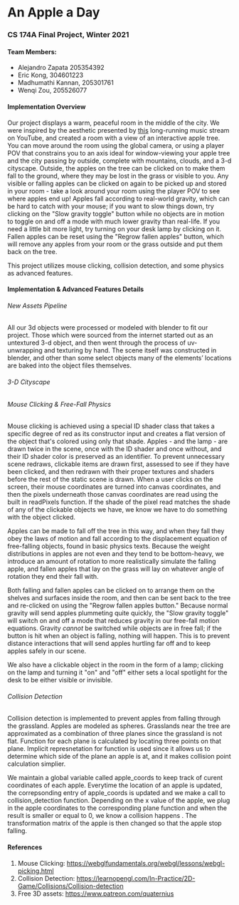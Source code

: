 # An Apple a Day

### CS 174A Final Project, Winter 2021



#### Team Members:

- Alejandro Zapata 205354392
- Eric Kong, 304601223
- Madhumathi Kannan, 205301761
- Wenqi Zou, 205526077



#### Implementation Overview

Our project displays a warm, peaceful room in the middle of the city. We were inspired by the aesthetic presented by [this](https://www.youtube.com/watch?v=5qap5aO4i9A) long-running music stream on YouTube, and created a room with a view of an interactive apple tree. You can move around the room using the global camera, or using a player POV that constrains you to an axis ideal for window-viewing your apple tree and the city passing by outside, complete with mountains, clouds, and a 3-d cityscape. Outside, the apples on the tree can be clicked on to make them fall to the ground, where they may be lost in the grass or visible to you. Any visible or falling apples can be clicked on again to be picked up and stored in your room - take a look around your room using the player POV to see where apples end up! Apples fall according to real-world gravity, which can be hard to catch with your mouse; if you want to slow things down, try clicking on the "Slow gravity toggle" button while no objects are in motion to toggle on and off a mode with much lower gravity than real-life. If you need a little bit more light, try turning on your desk lamp by clicking on it. Fallen apples can be reset using the "Regrow fallen apples" button, which will remove  any apples from your room or the grass outside and put them back on the tree.

This project utilizes mouse clicking, collision detection, and some physics as advanced features.



#### Implementation & Advanced Features Details

###### New Assets Pipeline

All our 3d objects were processed or modeled with blender to fit our project. Those which were sourced from the internet started out as an untextured 3-d object, and then went through the process of uv-unwrapping and texturing by hand. The scene itself was constructed in blender, and other than some select objects many of the elements’ locations are baked into the object files themselves.

###### 3-D Cityscape

###### Mouse Clicking & Free-Fall Physics

Mouse clicking is achieved using a special ID shader class that takes a specific degree of red as its constructor input and creates a flat version of the object that's colored using only that shade. Apples - and the lamp - are drawn twice in the scene, once with the ID shader and once without, and their ID shader color is preserved as an identifier. To prevent unnecessary scene redraws, clickable items are drawn first, assessed to see if they have been clicked, and then redrawn with their proper textures and shaders before the rest of the static scene is drawn. When a user clicks on the screen, their mouse coordinates are turned into canvas coordinates, and then the pixels underneath those canvas coordinates are read using the built in readPixels function. If the shade of the pixel read matches the shade of any of the clickable objects we have, we know we have to do something with the object clicked. 

Apples can be made to fall off the tree in this way, and when they fall they obey the laws of motion and fall according to the displacement equation of free-falling objects, found in basic physics texts. Because the weight distributions in apples are not even and they tend to be bottom-heavy, we introduce an amount of rotation to more realistically simulate the falling apple, and fallen apples that lay on the grass will lay on whatever angle of rotation they end their fall with. 

Both falling and fallen apples can be clicked on to arrange them on the shelves and surfaces inside the room, and then can be sent back to the tree and re-clicked on using the "Regrow fallen apples button." Because normal gravity will send apples plummeting quite quickly, the "Slow gravity toggle" will switch on and off a mode that reduces gravity in our free-fall motion equations. Gravity _cannot_ be switched while objects are in free fall; if the button is hit when an object is falling, nothing will happen. This is to prevent distance interactions that will send apples hurtling far off and to keep apples safely in our scene.

We also have a clickable object in the room in the form of a lamp; clicking on the lamp and turning it "on" and "off" either sets a local spotlight for the desk to be either visible or invisible.

###### Collision Detection

Collision detection is implemented to prevent apples from falling through the grassland. Apples are modeled as spheres.  Grasslands near the tree are approximated as a combination of three planes since the grassland is not flat. Function for each plane is calculated by locating three points on that plane. Implicit represnetation for function is used since it allows us to determine which side of the plane an apple is at, and it makes collision point calculation simplier.

We maintain a global variable called apple_coords to keep track of curent coordinates of each apple. Everytime the location of an apple is updated, the correpsonding entry of apple_coords is updated and we make a call to collision_detection function. Depending on the x value of the apple, we plug in the apple coordinates to the corresponding plane function and when the result is smaller or equal to 0, we know a collision happens . The transformation matrix of the apple is then changed so that the apple stop falling.

#### References

1. Mouse Clicking: https://webglfundamentals.org/webgl/lessons/webgl-picking.html
2. Collision Detection: https://learnopengl.com/In-Practice/2D-Game/Collisions/Collision-detection
3. Free 3D assets: https://www.patreon.com/quaternius





  

